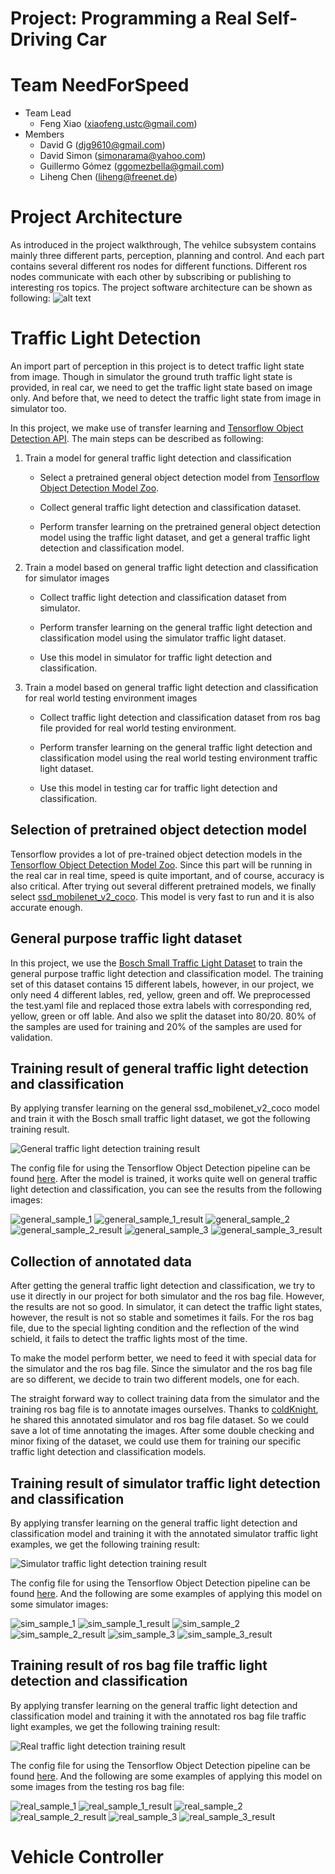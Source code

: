 Project: Programming a Real Self-Driving Car
===

# Team NeedForSpeed
* Team Lead
    * Feng Xiao (xiaofeng.ustc@gmail.com)
* Members
    * David G (djg9610@gmail.com)
    * David Simon (simonarama@yahoo.com)
    * Guillermo Gómez (ggomezbella@gmail.com)
    * Liheng Chen (liheng@freenet.de)

# Project Architecture

As introduced in the project walkthrough, The vehilce subsystem contains mainly three different parts, perception, planning and control. And each part contains several different ros nodes for different functions. Different ros nodes communicate with each other by subscribing or publishing to interesting ros topics. The project software architecture can be shown as following:
![alt text](final-project-ros-graph-v2.png)

# Traffic Light Detection
An import part of perception in this project is to detect traffic light state from image. Though in simulator the ground truth traffic light state is provided, in real car, we need to get the traffic light state based on image only. And before that, we need to detect the traffic light state from image in simulator too.

In this project, we make use of transfer learning and [Tensorflow Object Detection API](https://github.com/tensorflow/models/tree/master/research/object_detection). The main steps can be described as following:

1. Train a model for general traffic light detection and classification

    * Select a pretrained general object detection model from [Tensorflow Object Detection Model Zoo](https://github.com/tensorflow/models/blob/master/research/object_detection/g3doc/detection_model_zoo.md).

    * Collect general traffic light detection and classification dataset.

    * Perform transfer learning on the pretrained general object detection model using the traffic light dataset, and get a general traffic light detection and classification model.

2. Train a model based on general traffic light detection and classification for simulator images

    * Collect traffic light detection and classification dataset from simulator.

    * Perform transfer learning on the general traffic light detection and classification model using the simulator traffic light dataset.

    * Use this model in simulator for traffic light detection and classification.

3. Train a model based on general traffic light detection and classification for real world testing environment images

    * Collect traffic light detection and classification dataset from ros bag file provided for real world testing environment.

    * Perform transfer learning on the general traffic light detection and classification model using the real world testing environment traffic light dataset.

    * Use this model in testing car for traffic light detection and classification.

## Selection of pretrained object detection model

Tensorflow provides a lot of pre-trained object detection models in the [Tensorflow Object Detection Model Zoo](https://github.com/tensorflow/models/blob/master/research/object_detection/g3doc/detection_model_zoo.md). Since this part will be running in the real car in real time, speed is quite important, and of course, accuracy is also critical. After trying out several different pretrained models, we finally select [ssd_mobilenet_v2_coco](http://download.tensorflow.org/models/object_detection/ssd_mobilenet_v2_coco_2018_03_29.tar.gz). This model is very fast to run and it is also accurate enough.

## General purpose traffic light dataset

In this project, we use the [Bosch Small Traffic Light Dataset](https://hci.iwr.uni-heidelberg.de/node/6132) to train the general purpose traffic light detection and classification model. The training set of this dataset contains 15 different labels, however, in our project, we only need 4 different lables, red, yellow, green and off. We preprocessed the test.yaml file and replaced those extra labels with corresponding red, yellow, green or off lable. And also we split the dataset into 80/20. 80% of the samples are used for training and 20% of the samples are used for validation.

## Training result of general traffic light detection and classification

By applying transfer learning on the general ssd_mobilenet_v2_coco model and train it with the Bosch small traffic light dataset, we got the following training result.

![General traffic light detection training result](traffic_light_training_general.png)

The config file for using the Tensorflow Object Detection pipeline can be found [here](../traffic_light_detection/models/model/ssd_mobilenet_v2_coco_4_classes.config). After the model is trained, it works quite well on general traffic light detection and classification, you can see the results from the following images:

![general_sample_1](general_sample_1.png)
![general_sample_1_result](general_sample_1_result.png)
![general_sample_2](general_sample_2.png)
![general_sample_2_result](general_sample_2_result.png)
![general_sample_3](general_sample_3.png)
![general_sample_3_result](general_sample_3_result.png)


## Collection of annotated data

After getting the general traffic light detection and classification, we try to use it directly in our project for both simulator and the ros bag file. However, the results are not so good. In simulator, it can detect the traffic light states, however, the result is not so stable and sometimes it fails. For the ros bag file, due to the special lighting condition and the reflection of the wind schield, it fails to detect the traffic lights most of the time.

To make the model perform better, we need to feed it with special data for the simulator and the ros bag file. Since the simulator and the ros bag file are so different, we decide to train two different models, one for each.

The straight forward way to collect training data from the simulator and the training ros bag file is to annotate images ourselves. Thanks to [coldKnight](https://drive.google.com/file/d/0B-Eiyn-CUQtxdUZWMkFfQzdObUE/view?usp=sharing), he shared this annotated simulator and ros bag file dataset. So we could save a lot of time annotating the images. After some double checking and minor fixing of the dataset, we could use them for training our specific traffic light detection and classification models.

## Training result of simulator traffic light detection and classification

By applying transfer learning on the general traffic light detection and classification model and training it with the annotated simulator traffic light examples, we get the following training result:

![Simulator traffic light detection training result](traffic_light_training_sim.png)

The config file for using the Tensorflow Object Detection pipeline can be found [here](../traffic_light_detection/models/model/ssd_mobilenet_v2_coco_3_classes_annotated_sim.config). And the following are some examples of applying this model on some simulator images:

![sim_sample_1](sim_sample_1.jpg)
![sim_sample_1_result](sim_sample_1_result.png)
![sim_sample_2](sim_sample_2.jpg)
![sim_sample_2_result](sim_sample_2_result.png)
![sim_sample_3](sim_sample_3.jpg)
![sim_sample_3_result](sim_sample_3_result.png)

## Training result of ros bag file traffic light detection and classification

By applying transfer learning on the general traffic light detection and classification model and training it with the annotated ros bag file traffic light examples, we get the following training result:

![Real traffic light detection training result](traffic_light_training_real.png)

The config file for using the Tensorflow Object Detection pipeline can be found [here](../traffic_light_detection/models/model/ssd_mobilenet_v2_coco_3_classes_annotated_real.config). And the following are some examples of applying this model on some images from the testing ros bag file:

![real_sample_1](real_sample_1.jpg)
![real_sample_1_result](real_sample_1_result.png)
![real_sample_2](real_sample_2.jpg)
![real_sample_2_result](real_sample_2_result.png)
![real_sample_3](real_sample_3.jpg)
![real_sample_3_result](real_sample_3_result.png)


# Vehicle Controller
